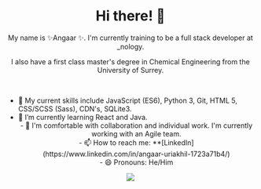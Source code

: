 <h1 align="center">  Hi there! 👋 </h1> 

<p align="center"> My name is ✨Angaar ✨. I'm currently training to be a full stack developer at _nology. </p>

<p align="center"> I also have a first class master's degree in Chemical Engineering from the University of Surrey. </p> 
<br> 
<ul align="center"> 
<li style="text-align: left;"> 🔭 My current skills include JavaScript (ES6), Python 3, Git, HTML 5, CSS/SCSS (Sass), CDN's, SQLite3. </li>
  <li style="text-align: left;"> 🌱 I’m currently learning React and Java. </li> 
- 👯 I'm comfortable with collaboration and individual work. I'm currently working with an Agile team.<br>    
- 📫 How to reach me: **[LinkedIn](https://www.linkedin.com/in/angaar-uriakhil-1723a71b4/)<br> 
- 😄 Pronouns: He/Him
</ul> 



<p align="center">
<a href="https://github.com/anuraghazra/github-readme-stats">
  <img src="https://github-readme-stats.vercel.app/api?username=angaar96&show_icons=true&theme=tokyonight"/>
</a>
</p> 
